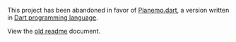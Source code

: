 This project has been abandoned in favor of [Planemo.dart][2], a version written in [Dart programming language][1].

View the [old readme][2] document.



[1]: https://www.dartlang.org/
[2]: https://github.com/corgrath/planemo.dart
[3]: https://github.com/corgrath/abandoned-planemo.js/blob/master/README.old.md